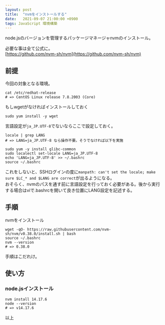 ```yaml
---
layout: post
title:  "nvmをインストールする"
date:   2021-09-07 21:00:00 +0900
tags: JavaScript 環境構築
---
```


node.jsのバージョンを管理するパッケージマネージャnvmのインストール。  

必要な事は全て公式に。  
[https://github.com/nvm-sh/nvm](https://github.com/nvm-sh/nvm)  

## 前提

今回の対象となる環境。
```
cat /etc/redhat-release
# => CentOS Linux release 7.8.2003 (Core)
```

もしwgetがなければインストールしておく
```
sudo yum install -y wget
```

言語設定が```ja_JP.UTF-8```でないならここで設定しておく。
```
locale | grep LANG
# => LANG=ja_JP.UTF-8 なら操作不要。そうでなければ以下を実施

sudo yum -y install glibc-common
sudo localectl set-locale LANG=ja_JP.UTF-8
echo 'LANG=ja_JP.UTF-8' >> ~/.bashrc
source ~/.bashrc
```
これをしないと、SSHログインの度に```manpath: can't set the locale; make sure $LC_* and $LANG are correct```が出るようになる。  
おそらく、nvmのパスを通す前に言語設定を行っておく必要がある。後から実行する場合はviで.bashrcを開いて良き位置にLANG設定を記述する。  

## 手順

nvmをインストール

```
wget -qO- https://raw.githubusercontent.com/nvm-sh/nvm/v0.38.0/install.sh | bash
source ~/.bashrc
nvm --version
# => 0.38.0
```

手順はこだれけ。

## 使い方

### node.jsインストール
```
nvm install 14.17.6
node --version
# => v14.17.6
```

以上
